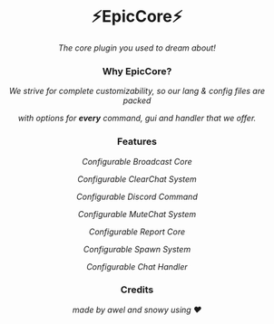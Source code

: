 <h1 align="center">⚡EpicCore⚡</h1><div align="center">
<i>The core plugin you used to dream about!</i>

<h3 align="center">Why EpicCore?</h3><div align="center">
  
<i>We strive for complete customizability, so our lang & config files are packed</i> 

<i>with options for <b>every</b> command, gui and handler that we offer.</i>


<h3 align="center">Features</h3><div align="center">
  
<i>Configurable Broadcast Core</i>

<i>Configurable ClearChat System</i>

<i>Configurable Discord Command</i>

<i>Configurable MuteChat System</i>

<i>Configurable Report Core</i>

<i>Configurable Spawn System</i>

<i>Configurable Chat Handler</i>

<h3 align="center">Credits</h3><div align="center">
<i>made by awel and snowy using ❤️</i>
